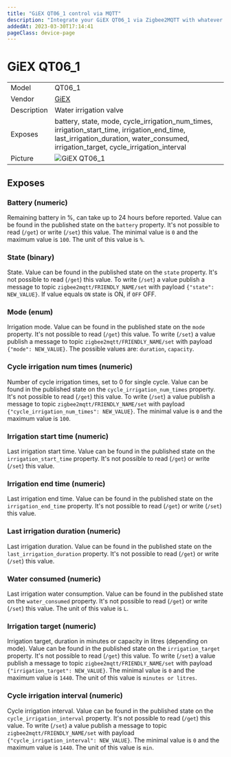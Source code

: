 ```yaml
---
title: "GiEX QT06_1 control via MQTT"
description: "Integrate your GiEX QT06_1 via Zigbee2MQTT with whatever smart home infrastructure you are using without the vendor's bridge or gateway."
addedAt: 2023-03-30T17:14:41
pageClass: device-page
---
```


<!-- !!!! -->
<!-- ATTENTION: This file is auto-generated through docgen! -->
<!-- You can only edit the "Notes"-Section between the two comment lines "Notes BEGIN" and "Notes END". -->
<!-- Do not use h1 or h2 heading within "## Notes"-Section. -->
<!-- !!!! -->

# GiEX QT06_1

|     |     |
|-----|-----|
| Model | QT06_1  |
| Vendor  | [GiEX](/supported-devices/#v=GiEX)  |
| Description | Water irrigation valve |
| Exposes | battery, state, mode, cycle_irrigation_num_times, irrigation_start_time, irrigation_end_time, last_irrigation_duration, water_consumed, irrigation_target, cycle_irrigation_interval |
| Picture | ![GiEX QT06_1](https://www.zigbee2mqtt.io/images/devices/QT06_1.png) |


<!-- Notes BEGIN: You can edit here. Add "## Notes" headline if not already present. -->


<!-- Notes END: Do not edit below this line -->




## Exposes

### Battery (numeric)
Remaining battery in %, can take up to 24 hours before reported.
Value can be found in the published state on the `battery` property.
It's not possible to read (`/get`) or write (`/set`) this value.
The minimal value is `0` and the maximum value is `100`.
The unit of this value is `%`.

### State (binary)
State.
Value can be found in the published state on the `state` property.
It's not possible to read (`/get`) this value.
To write (`/set`) a value publish a message to topic `zigbee2mqtt/FRIENDLY_NAME/set` with payload `{"state": NEW_VALUE}`.
If value equals `ON` state is ON, if `OFF` OFF.

### Mode (enum)
Irrigation mode.
Value can be found in the published state on the `mode` property.
It's not possible to read (`/get`) this value.
To write (`/set`) a value publish a message to topic `zigbee2mqtt/FRIENDLY_NAME/set` with payload `{"mode": NEW_VALUE}`.
The possible values are: `duration`, `capacity`.

### Cycle irrigation num times (numeric)
Number of cycle irrigation times, set to 0 for single cycle.
Value can be found in the published state on the `cycle_irrigation_num_times` property.
It's not possible to read (`/get`) this value.
To write (`/set`) a value publish a message to topic `zigbee2mqtt/FRIENDLY_NAME/set` with payload `{"cycle_irrigation_num_times": NEW_VALUE}`.
The minimal value is `0` and the maximum value is `100`.

### Irrigation start time (numeric)
Last irrigation start time.
Value can be found in the published state on the `irrigation_start_time` property.
It's not possible to read (`/get`) or write (`/set`) this value.

### Irrigation end time (numeric)
Last irrigation end time.
Value can be found in the published state on the `irrigation_end_time` property.
It's not possible to read (`/get`) or write (`/set`) this value.

### Last irrigation duration (numeric)
Last irrigation duration.
Value can be found in the published state on the `last_irrigation_duration` property.
It's not possible to read (`/get`) or write (`/set`) this value.

### Water consumed (numeric)
Last irrigation water consumption.
Value can be found in the published state on the `water_consumed` property.
It's not possible to read (`/get`) or write (`/set`) this value.
The unit of this value is `L`.

### Irrigation target (numeric)
Irrigation target, duration in minutes or capacity in litres (depending on mode).
Value can be found in the published state on the `irrigation_target` property.
It's not possible to read (`/get`) this value.
To write (`/set`) a value publish a message to topic `zigbee2mqtt/FRIENDLY_NAME/set` with payload `{"irrigation_target": NEW_VALUE}`.
The minimal value is `0` and the maximum value is `1440`.
The unit of this value is `minutes or litres`.

### Cycle irrigation interval (numeric)
Cycle irrigation interval.
Value can be found in the published state on the `cycle_irrigation_interval` property.
It's not possible to read (`/get`) this value.
To write (`/set`) a value publish a message to topic `zigbee2mqtt/FRIENDLY_NAME/set` with payload `{"cycle_irrigation_interval": NEW_VALUE}`.
The minimal value is `0` and the maximum value is `1440`.
The unit of this value is `min`.

